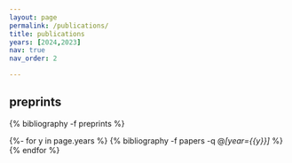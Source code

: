```yaml
---
layout: page
permalink: /publications/
title: publications
years: [2024,2023]
nav: true
nav_order: 2

---
```


<div class="publications">

<h2 class="year">preprints</h2>
{% bibliography -f preprints %}


{%- for y in page.years %}
  {% bibliography -f papers -q @*[year={{y}}]* %}
{% endfor %}

</div>